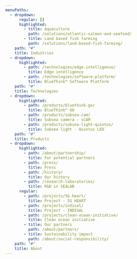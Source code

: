 ```yaml
---
menuPaths:
  - dropdown:
      regular: []
      highlighted:
        - title: Aquaculture
          path: /solutions/atlantic-salmon-and-seafood/
        - title: Land based fish farming
          path: /solutions/land-based-fish-farming/
    path: "#"
    title: Industries
  - dropdown:
      highlighted:
        - path: /technologies/edge-intelligence/
          title: Edge intelligence
        - path: /technologies/software-platform/
          title: BlueThink™ Software Platform
    path: "#"
    title: Technologies
  - dropdown:
      highlighted:
        - path: /products/bluethink-go/
          title: BlueThink™ GO
        - path: /products/subsea-cam/
          title: Subsea camera - sCAM
        - path: /products/subsea-light-quintus/
          title: Subsea light - Quintus LED
    path: "#"
    title: Products
  - dropdown:
      highlighted:
        - path: /about/partnership/
          title: For potential partners
        - path: /press/
          title: Press
        - path: /history/
          title: Our history
        - path: /research-laboratories/
          title: R&D in SEALAB
      regular:
        - path: /projects/5G-heart/
          title: Project - 5G HEART
        - path: /projects/indisal/
          title: Project - INDISAL
        - path: /projects/clean-ocean-initiative/
          title: Clean ocean initiative
        - title: Our partners
          path: /about/partners/
        - title: Sustainability impact
          path: /about/social-responsibility/
    path: "#"
    title: About
---
```

